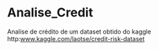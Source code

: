 # Analise_Credit
Analise de crédito de um dataset obtido do kaggle
http:www.kaggle.com/laotse/credit-risk-dataset
